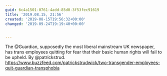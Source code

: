 ```yaml
---
guid: 6c4a1501-0761-4add-85d0-3f53fec91619
title: '2019.08.15, 21:56'
created: '2019-08-15T19:56:32+00:00'
changed: '2019-09-24T19:19:40+00:00'


---
```


The @Guardian, supposedly the most liberal mainstream UK newspaper, has trans employees quitting for fear that their basic human rights will fail to be upheld. By @patrickstrud. https://www.buzzfeed.com/patrickstrudwick/two-transgender-employees-quit-guardian-transphobia

